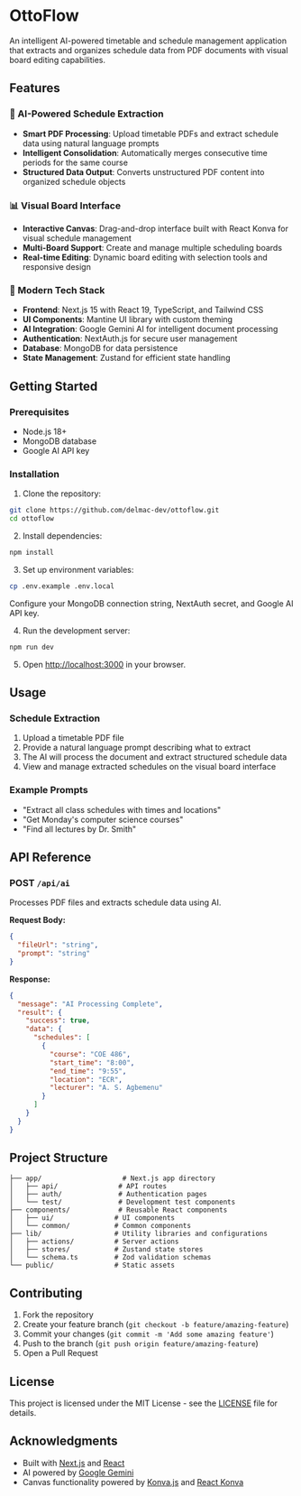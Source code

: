 # OttoFlow

An intelligent AI-powered timetable and schedule management application that extracts and organizes schedule data from PDF documents with visual board editing capabilities.

## Features

### 🤖 AI-Powered Schedule Extraction
- **Smart PDF Processing**: Upload timetable PDFs and extract schedule data using natural language prompts
- **Intelligent Consolidation**: Automatically merges consecutive time periods for the same course
- **Structured Data Output**: Converts unstructured PDF content into organized schedule objects

### 📊 Visual Board Interface
- **Interactive Canvas**: Drag-and-drop interface built with React Konva for visual schedule management
- **Multi-Board Support**: Create and manage multiple scheduling boards
- **Real-time Editing**: Dynamic board editing with selection tools and responsive design

### 🔧 Modern Tech Stack
- **Frontend**: Next.js 15 with React 19, TypeScript, and Tailwind CSS
- **UI Components**: Mantine UI library with custom theming
- **AI Integration**: Google Gemini AI for intelligent document processing
- **Authentication**: NextAuth.js for secure user management
- **Database**: MongoDB for data persistence
- **State Management**: Zustand for efficient state handling

## Getting Started

### Prerequisites
- Node.js 18+ 
- MongoDB database
- Google AI API key

### Installation

1. Clone the repository:
```bash
git clone https://github.com/delmac-dev/ottoflow.git
cd ottoflow
```

2. Install dependencies:
```bash
npm install
```

3. Set up environment variables:
```bash
cp .env.example .env.local
```
Configure your MongoDB connection string, NextAuth secret, and Google AI API key.

4. Run the development server:
```bash
npm run dev
```

5. Open [http://localhost:3000](http://localhost:3000) in your browser.

## Usage

### Schedule Extraction
1. Upload a timetable PDF file
2. Provide a natural language prompt describing what to extract
3. The AI will process the document and extract structured schedule data
4. View and manage extracted schedules on the visual board interface

### Example Prompts
- "Extract all class schedules with times and locations"
- "Get Monday's computer science courses"
- "Find all lectures by Dr. Smith"

## API Reference

### POST `/api/ai`
Processes PDF files and extracts schedule data using AI.

**Request Body:**
```json
{
  "fileUrl": "string",
  "prompt": "string"
}
```

**Response:**
```json
{
  "message": "AI Processing Complete",
  "result": {
    "success": true,
    "data": {
      "schedules": [
        {
          "course": "COE 486",
          "start_time": "8:00",
          "end_time": "9:55",
          "location": "ECR",
          "lecturer": "A. S. Agbemenu"
        }
      ]
    }
  }
}
```

## Project Structure

```
├── app/                    # Next.js app directory
│   ├── api/               # API routes
│   ├── auth/              # Authentication pages
│   └── test/              # Development test components
├── components/            # Reusable React components
│   ├── ui/               # UI components
│   └── common/           # Common components
├── lib/                  # Utility libraries and configurations
│   ├── actions/          # Server actions
│   ├── stores/           # Zustand state stores
│   └── schema.ts         # Zod validation schemas
└── public/               # Static assets
```

## Contributing

1. Fork the repository
2. Create your feature branch (`git checkout -b feature/amazing-feature`)
3. Commit your changes (`git commit -m 'Add some amazing feature'`)
4. Push to the branch (`git push origin feature/amazing-feature`)
5. Open a Pull Request

## License

This project is licensed under the MIT License - see the [LICENSE](LICENSE) file for details.

## Acknowledgments

- Built with [Next.js](https://nextjs.org/) and [React](https://reactjs.org/)
- AI powered by [Google Gemini](https://ai.google.dev/)
- Canvas functionality powered by [Konva.js](https://konvajs.org/) and [React Konva](https://github.com/konvajs/react-konva)

